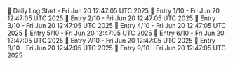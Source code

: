 📅 Daily Log Start - Fri Jun 20 12:47:05 UTC 2025
📌 Entry 1/10 - Fri Jun 20 12:47:05 UTC 2025
📌 Entry 2/10 - Fri Jun 20 12:47:05 UTC 2025
📌 Entry 3/10 - Fri Jun 20 12:47:05 UTC 2025
📌 Entry 4/10 - Fri Jun 20 12:47:05 UTC 2025
📌 Entry 5/10 - Fri Jun 20 12:47:05 UTC 2025
📌 Entry 6/10 - Fri Jun 20 12:47:05 UTC 2025
📌 Entry 7/10 - Fri Jun 20 12:47:05 UTC 2025
📌 Entry 8/10 - Fri Jun 20 12:47:05 UTC 2025
📌 Entry 9/10 - Fri Jun 20 12:47:05 UTC 2025
